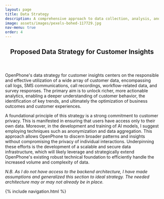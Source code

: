 ```yaml
---
layout: page
title: Data Strategy
description: A comprehensive approach to data collection, analysis, and utilization.
image: assets/images/pexels-bohed-117729.jpg
nav-menu: true
order: 4
---
```


<!-- Main -->
<div id="main" class="alt">

<!-- One -->
<section id="one">
	<div class="inner">
		<header class="major">
			<h1>Proposed Data Strategy for Customer Insights</h1>
		</header>

<!-- Content -->

<p><span class="image left"><img src="{{ page.image | relative_url }}" alt="" /></span>OpenPhone's data strategy for customer insights centers on the responsible and effective utilization of a wide array of customer data, encompassing call logs, SMS communications, call recordings, workflow-related data, and survey responses. The primary aim is to unlock richer, more actionable analytics, enabling a deeper understanding of customer behavior, the identification of key trends, and ultimately the optimization of business outcomes and customer experiences.</p>
  
<p>A foundational principle of this strategy is a strong commitment to customer privacy. This is manifested in ensuring that users have access only to their own data. Moreover, in the development and training of AI models, I suggest employing techniques such as anonymization and data aggregation. This approach allows OpenPhone to discern broader patterns and insights without compromising the privacy of individual interactions. Underpinning these efforts is the development of a scalable and secure data infrastructure, which will likely leverage and strategically extend OpenPhone's existing robust technical foundation to efficiently handle the increased volume and complexity of data.</p>

<div class="box">
	<p><em>N.B. As I do not have access to the backend architecture, I have made assumptions and generalized this section to ideal strategy. The needed architecture may or may not already be in place.</em></p>
</div>

{% include navigation.html %}